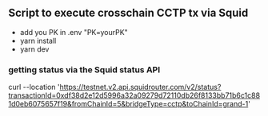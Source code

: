 ## Script to execute crosschain CCTP tx via Squid

- add you PK in .env "PK=yourPK"
- yarn install
- yarn dev

### getting status via the Squid status API

curl --location 'https://testnet.v2.api.squidrouter.com/v2/status?transactionId=0xdf38d2e12d5996a32a09279d72110db26f8133bb71b6c1c881d0eb6075657f19&fromChainId=5&bridgeType=cctp&toChainId=grand-1'
